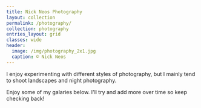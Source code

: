 ```yaml
---
title: Nick Neos Photography
layout: collection
permalink: /photography/
collection: photography
entries_layout: grid
classes: wide
header:
  image: /img/photography_2x1.jpg
  caption: © Nick Neos
---
```


I enjoy experimenting with different styles of photography, but I mainly tend to shoot landscapes and night photography.

Enjoy some of my galaries below. I'll try and add more over time so keep checking back!